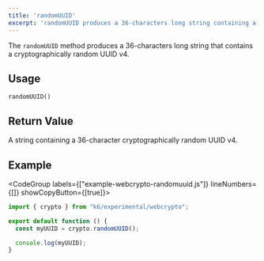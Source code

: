 ```yaml
---
title: 'randomUUID'
excerpt: 'randomUUID produces a 36-characters long string containing a cryptographically random UUID v4.'
---
```


The `randomUUID` method produces a 36-characters long string that contains a cryptographically random UUID v4.

## Usage

```
randomUUID()
```

## Return Value

A string containing a 36-character cryptographically random UUID v4.

## Example

<CodeGroup labels={["example-webcrypto-randomuuid.js"]} lineNumbers={[]} showCopyButton={[true]}>

```javascript
import { crypto } from "k6/experimental/webcrypto";

export default function () {
  const myUUID = crypto.randomUUID();

  console.log(myUUID);
}
```

</CodeGroup>